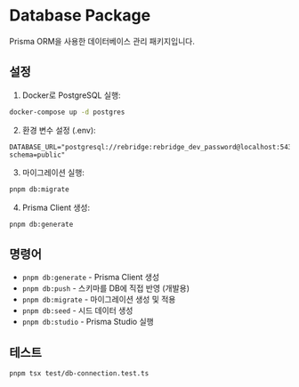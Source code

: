 # Database Package

Prisma ORM을 사용한 데이터베이스 관리 패키지입니다.

## 설정

1. Docker로 PostgreSQL 실행:
```bash
docker-compose up -d postgres
```

2. 환경 변수 설정 (.env):
```
DATABASE_URL="postgresql://rebridge:rebridge_dev_password@localhost:5432/rebridge_dev?schema=public"
```

3. 마이그레이션 실행:
```bash
pnpm db:migrate
```

4. Prisma Client 생성:
```bash
pnpm db:generate
```

## 명령어

- `pnpm db:generate` - Prisma Client 생성
- `pnpm db:push` - 스키마를 DB에 직접 반영 (개발용)
- `pnpm db:migrate` - 마이그레이션 생성 및 적용
- `pnpm db:seed` - 시드 데이터 생성
- `pnpm db:studio` - Prisma Studio 실행

## 테스트

```bash
pnpm tsx test/db-connection.test.ts
```